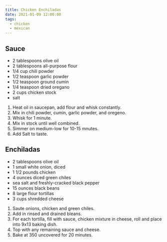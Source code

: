 ```yaml
---
title: Chicken Enchiladas
date: 2021-01-09 12:00:00
tags:
  - chicken
  - mexican
---
```


## Sauce

- 2 tablespoons olive oil
- 2 tablespoons all-purpose flour
- 1/4 cup chili powder
- 1/2 teaspoon garlic powder
- 1/2 teaspoon ground cumin
- 1/4 teaspoon dried oregano
- 2 cups chicken stock
- salt

1. Heat oil in saucepan, add flour and whisk constantly.
2. Mix in chili powder, cumin, garlic powder, and oregeno.
3. Whisk for 1 minute.
4. Mix in stock until well combined.
5. Simmer on medium-low for 10-15 mnutes.
6. Add Salt to taste.

## Enchiladas

- 2 tablespoons olive oil
- 1 small white onion, diced
- 1 1/2 pounds chicken
- 4 ounces diced green chiles
- sea salt and freshly-cracked black pepper
- 15 ounces black beans
- 8 large flour tortillas
- 3 cups shredded cheese

1. Saute onions, chicken and green chiles. 
2. Add in rinsed and drained bleans.
3. For each tortilla, fill with sauce, chicken mixture in cheese, roll and place into 9x13 baking dish.
4. Top with any remaining sauce and cheese.
5. Bake at 350 uncovered for 20 minutes.
